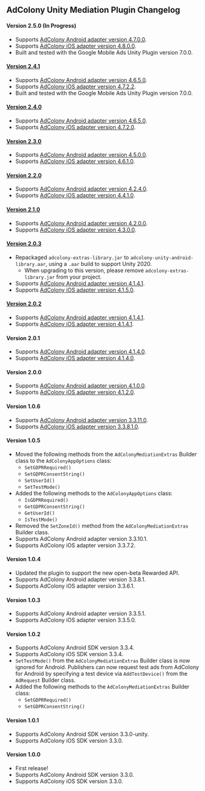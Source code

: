 ## AdColony Unity Mediation Plugin Changelog

#### Version 2.5.0 (In Progress)
- Supports [AdColony Android adapter version 4.7.0.0](https://github.com/googleads/googleads-mobile-android-mediation/blob/master/ThirdPartyAdapters/adcolony/CHANGELOG.md#version-4700).
- Supports [AdColony iOS adapter version 4.8.0.0](https://github.com/googleads/googleads-mobile-ios-mediation/blob/master/adapters/AdColony/CHANGELOG.md#version-4800).
- Built and tested with the Google Mobile Ads Unity Plugin version 7.0.0.

#### [Version 2.4.1](https://dl.google.com/googleadmobadssdk/mediation/unity/adcolony/AdColonyUnityAdapter-2.4.1.zip)
- Supports [AdColony Android adapter version 4.6.5.0](https://github.com/googleads/googleads-mobile-android-mediation/blob/master/ThirdPartyAdapters/adcolony/CHANGELOG.md#version-4650).
- Supports [AdColony iOS adapter version 4.7.2.2](https://github.com/googleads/googleads-mobile-ios-mediation/blob/master/adapters/AdColony/CHANGELOG.md#version-4722).
- Built and tested with the Google Mobile Ads Unity Plugin version 7.0.0.

#### [Version 2.4.0](https://dl.google.com/googleadmobadssdk/mediation/unity/adcolony/AdColonyUnityAdapter-2.4.0.zip)
- Supports [AdColony Android adapter version 4.6.5.0](https://github.com/googleads/googleads-mobile-android-mediation/blob/master/ThirdPartyAdapters/adcolony/CHANGELOG.md#version-4650).
- Supports [AdColony iOS adapter version 4.7.2.0](https://github.com/googleads/googleads-mobile-ios-mediation/blob/master/adapters/AdColony/CHANGELOG.md#version-4720).

#### [Version 2.3.0](https://dl.google.com/googleadmobadssdk/mediation/unity/adcolony/AdColonyUnityAdapter-2.3.0.zip)
- Supports [AdColony Android adapter version 4.5.0.0](https://github.com/googleads/googleads-mobile-android-mediation/blob/master/ThirdPartyAdapters/adcolony/CHANGELOG.md#version-4500).
- Supports [AdColony iOS adapter version 4.6.1.0](https://github.com/googleads/googleads-mobile-ios-mediation/blob/master/adapters/AdColony/CHANGELOG.md#version-4610).

#### [Version 2.2.0](https://dl.google.com/googleadmobadssdk/mediation/unity/adcolony/AdColonyUnityAdapter-2.2.0.zip)
- Supports [AdColony Android adapter version 4.2.4.0](https://github.com/googleads/googleads-mobile-android-mediation/blob/master/ThirdPartyAdapters/adcolony/CHANGELOG.md#version-4240).
- Supports [AdColony iOS adapter version 4.4.1.0](https://github.com/googleads/googleads-mobile-ios-mediation/blob/master/adapters/AdColony/CHANGELOG.md#version-4410).

#### [Version 2.1.0](https://dl.google.com/googleadmobadssdk/mediation/unity/adcolony/AdColonyUnityAdapter-2.1.0.zip)
- Supports [AdColony Android adapter version 4.2.0.0](https://github.com/googleads/googleads-mobile-android-mediation/blob/master/ThirdPartyAdapters/adcolony/CHANGELOG.md#version-4200).
- Supports [AdColony iOS adapter version 4.3.0.0](https://github.com/googleads/googleads-mobile-ios-mediation/blob/master/adapters/AdColony/CHANGELOG.md#version-4300).

#### [Version 2.0.3](https://dl.google.com/googleadmobadssdk/mediation/unity/adcolony/AdColonyUnityAdapter-2.0.3.zip)
- Repackaged `adcolony-extras-library.jar` to `adcolony-unity-android-library.aar`, using a `.aar` build to support Unity 2020.
  * When upgrading to this version, please remove `adcolony-extras-library.jar` from your project.
- Supports [AdColony Android adapter version 4.1.4.1](https://github.com/googleads/googleads-mobile-android-mediation/blob/master/ThirdPartyAdapters/adcolony/CHANGELOG.md#version-4141).
- Supports [AdColony iOS adapter version 4.1.5.0](https://github.com/googleads/googleads-mobile-ios-mediation/blob/master/adapters/AdColony/CHANGELOG.md#version-4150).

#### [Version 2.0.2](https://dl.google.com/googleadmobadssdk/mediation/unity/adcolony/AdColonyUnityAdapter-2.0.2.zip)
- Supports [AdColony Android adapter version 4.1.4.1](https://github.com/googleads/googleads-mobile-android-mediation/blob/master/ThirdPartyAdapters/adcolony/CHANGELOG.md#version-4141).
- Supports [AdColony iOS adapter version 4.1.4.1](https://github.com/googleads/googleads-mobile-ios-mediation/blob/master/adapters/AdColony/CHANGELOG.md#version-4141).

#### Version 2.0.1
- Supports [AdColony Android adapter version 4.1.4.0](https://github.com/googleads/googleads-mobile-android-mediation/blob/master/ThirdPartyAdapters/adcolony/CHANGELOG.md#version-4140).
- Supports [AdColony iOS adapter version 4.1.4.0](https://github.com/googleads/googleads-mobile-ios-mediation/blob/master/adapters/AdColony/CHANGELOG.md#version-4140).

#### Version 2.0.0
- Supports [AdColony Android adapter version 4.1.0.0](https://github.com/googleads/googleads-mobile-android-mediation/blob/master/ThirdPartyAdapters/adcolony/CHANGELOG.md#version-4100).
- Supports [AdColony iOS adapter version 4.1.2.0](https://github.com/googleads/googleads-mobile-ios-mediation/blob/master/adapters/AdColony/CHANGELOG.md#version-4120).

#### Version 1.0.6
- Supports [AdColony Android adapter version 3.3.11.0](https://github.com/googleads/googleads-mobile-android-mediation/blob/master/ThirdPartyAdapters/adcolony/CHANGELOG.md#version-33110).
- Supports [AdColony iOS adapter version 3.3.8.1.0](https://github.com/googleads/googleads-mobile-ios-mediation/blob/master/adapters/AdColony/CHANGELOG.md#version-33810).

#### Version 1.0.5
- Moved the following methods from the `AdColonyMediationExtras` Builder class to the `AdColonyAppOptions` class:
  * `SetGDPRRequired()`
  * `SetGDPRConsentString()`
  * `SetUserId()`
  * `SetTestMode()`
- Added the following methods to the `AdColonyAppOptions` class:
  * `IsGDPRRequired()`
  * `GetGDPRConsentString()`
  * `GetUserId()`
  * `IsTestMode()`
- Removed the `SetZoneId()` method from the `AdColonyMediationExtras` Builder class.
- Supports AdColony Android adapter version 3.3.10.1.
- Supports AdColony iOS adapter version 3.3.7.2.

#### Version 1.0.4
- Updated the plugin to support the new open-beta Rewarded API.
- Supports AdColony Android adapter version 3.3.8.1.
- Supports AdColony iOS adapter version 3.3.6.1.

#### Version 1.0.3
- Supports AdColony Android adapter version 3.3.5.1.
- Supports AdColony iOS adapter version 3.3.5.0.

#### Version 1.0.2
- Supports AdColony Android SDK version 3.3.4.
- Supports AdColony iOS SDK version 3.3.4.
- `SetTestMode()` from the `AdColonyMediationExtras` Builder class is now ignored for Android. Publishers can now request test ads from AdColony for Android by specifying a test device via `AddTestDevice()` from the `AdRequest` Builder class.
- Added the following methods to the `AdColonyMediationExtras` Builder class:
  * `SetGDPRRequired()`
  * `SetGDPRConsentString()`

#### Version 1.0.1
- Supports AdColony Android SDK version 3.3.0-unity.
- Supports AdColony iOS SDK version 3.3.0.

#### Version 1.0.0
- First release!
- Supports AdColony Android SDK version 3.3.0.
- Supports AdColony iOS SDK version 3.3.0.
